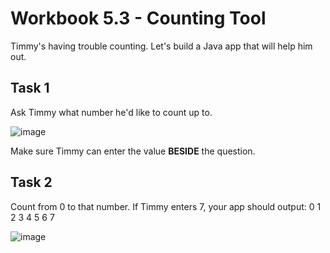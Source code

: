 # Workbook 5.3 - Counting Tool
Timmy's having trouble counting. Let's build a Java app that will help him out.

## Task 1
Ask Timmy what number he'd like to count up to.

![image](https://user-images.githubusercontent.com/93065901/194770724-dc50c51a-b56a-4347-a227-12e7af477a02.png)

Make sure Timmy can enter the value <b>BESIDE</b> the question.

## Task 2
Count from 0 to that number. If Timmy enters 7, your app should output: 0 1 2 3 4 5 6 7

![image](https://firebasestorage.googleapis.com/v0/b/learnthepart-75aed.appspot.com/o/images%2F162352e1-9064-4f02-8286-0fb9659dd5e6?alt=media&token=90ea74ff-380e-43dd-ad7b-5626c047e3fa)

